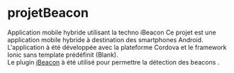 # projetBeacon
Application mobile hybride utilisant la techno iBeacon
Ce projet est une application mobile hybride à destination des smartphones Android.</br>
L'application à été développée avec la plateforme Cordova et le framework Ionic sans template prédéfinit (Blank).</br>
Le plugin <a href="https://github.com/petermetz/cordova-plugin-ibeacon">iBeacon</a> à été utilisé pour permettre la détection des beacons .
